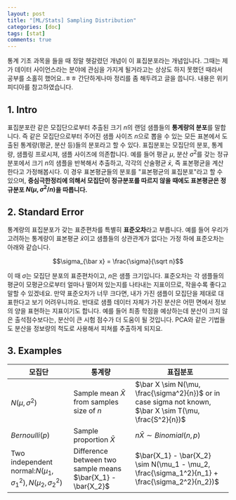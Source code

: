```yaml
---
layout: post
title: "[ML/Stats] Sampling Distribution"
categories: [doc]
tags: [stat]
comments: true
---
```


통계 기초 과목을 들을 때 정말 헷갈렸던 개념이 이 표집분포라는 개념입니다. 그때는 제가 데이터 사이언스라는 분야에 관심을 가지게 될거라고는 상상도 하지 못했던 때라서 공부를 소홀히 했어요..ㅎㅎ 간단하게나마 정리를 좀 해두려고 글을 씁니다. 내용은 위키피디아를 참고하였습니다.

## 1. Intro

표집분포란 같은 모집단으로부터 추출된 크기 $n$의 랜덤 샘플들의 **통계량의 분포**를 말합니다. 즉 같은 모집단으로부터 주어진 샘플 사이즈 $n$으로 뽑을 수 있는 모든 표본에서 도출된 통계량(평균, 분산 등)들의 분포라고 할 수 있다. 표집분포는 모집단의 분포, 통계량, 샘플링 프로시져, 샘플 사이즈에 의존합니다. 예를 들어 평균 $\mu$, 분산 $\sigma^2$를 갖는 정규분포에서 크기 $n$의 샘플을 반복해서 추출하고, 각각의 산술평균 $\bar x$, 즉 표본평균을 계산한다고 가정해봅시다. 이 경우 표본평균들의 분포를 "표본평균의 표집분포"라고 할 수 있으며, **중심극한정리에 의해서 모집단이 정규분포를 따르지 않을 때에도 표본평균은 정규분포 $N(\mu, \sigma^2/n)$을 따릅니다.**

## 2. Standard Error

통계량의 표집분포가 갖는 표준편차를 특별히 **표준오차**라고 부릅니다. 예를 들어 우리가 고려하는 통계량이 표본평균 $\bar x$이고 샘플들의 상관관계가 없다는 가정 하에 표준오차는 아래와 같습니다.

$$\sigma_{\bar x} = \frac{\sigma}{\sqrt n}$$

이 때 $\sigma$는 모집단 분포의 표준편차이고, $n$은 샘플 크기입니다. 표준오차는 각 샘플들의 평균이 모평균으로부터 얼마나 떨어져 있는지를 나타내는 지표이므로, 작을수록 좋다고 말할 수 있겠네요. 만약 표준오차가 너무 크다면, 내가 가진 샘플이 모집단을 제대로 대표한다고 보기 어려우니까요. 반대로 샘플 데이터 자체가 가진 분산은 어떤 면에서 정보의 양을 표현하는 지표이기도 합니다. 예를 들어 최종 학점을 예상하는데 분산이 크지 않은 출석점수보다는, 분산이 큰 시험 점수가 더 도움이 될 것입니다. PCA와 같은 기법들도 분산을 정보량의 척도로 사용해서 피쳐를 추출하게 되지요.

## 3. Examples


모집단|통계량|표집분포
---|---|---
$N(\mu, \sigma^2)$|Sample mean $\bar X$ from samples size of $n$|$\bar X \sim N(\mu, \frac{\sigma^2}{n})$ or in case sigma not known, $\bar X \sim T(\mu, \frac{S^2}{n})$
$Bernoulli(p)$|Sample proportion $\bar X$|$n \bar{X} \sim Binomial(n,p)$
Two independent normal:$N(\mu_1, {\sigma_1}^2), N(\mu_2, {\sigma_2}^2)$|Difference between two sample means $\bar{X_1} - \bar{X_2}$ | $\bar{X_1} - \bar{X_2} \sim N(\mu_1 - \mu_2, \frac{\sigma_1^2}{n_1} + \frac{\sigma_2^2}{n_2})$